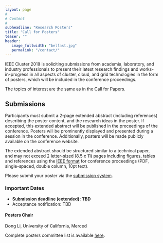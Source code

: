 ```yaml
---
layout: page
#
# Content
#
subheadline: "Research Posters"
title: "Call for Posters"
teaser: ""
header:
   image_fullwidth: "belfast.jpg"
   permalink: "/contact/"
---
```



IEEE Cluster 2018 is soliciting submissions from academia, laboratory, and
industry professionals to present their latest research findings and
works-in-progress in all aspects of cluster, cloud, and grid technologies in
the form of posters, which will be included in the conference proceedings.

The topics of interest are the same as in the <a
href="https://cluster2018.github.io/technical">Call for Papers</a>.

<h2>Submissions</h2>

Participants must submit a 2-page extended abstract (including references)
describing the poster content, and the research ideas in the poster. If
accepted, this extended abstract will be published in the proceedings of the
conference. Posters will be prominently displayed and presented during a
session in the conference. Additionally, posters will be made publicly
available on the conference website.

The extended abstract should be structured similar to a technical paper, and
may not exceed 2 letter-sized (8.5 x 11) pages including figures, tables and
references using the <a
href="http://www.ieee.org/conferences_events/conferences/publishing/templates.html">IEEE
format</a> for conference proceedings (PDF, single-spaced, double column, 10pt
text).

Please submit your poster via the <a
href="https://easychair.org/conferences/?conf=ieeecluster2018">submission
system</a>.

<h3>Important Dates</h3>

 * <b>Submission deadline (extended): TBD <!--July 5, 2017 (AoE)--></b>
 * Acceptance notification: TBD <!--July 26, 2017 (AoE)-->

<h4>Posters Chair</h4>
Dong Li, University of California, Merced

Complete posters committee list is available <a
href="https://cluster2018.github.io/committees">here</a>.

